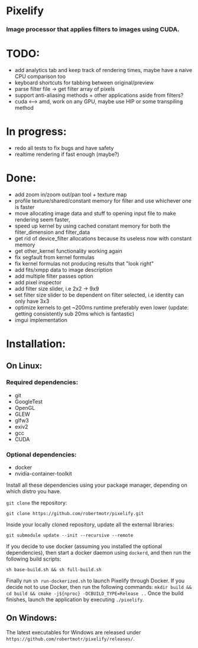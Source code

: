 # Pixelify
### Image processor that applies filters to images using CUDA. 

# TODO:
- add analytics tab and keep track of rendering times, maybe have a naive CPU comparison too
- keyboard shortcuts for tabbing between original/preview
- parse filter file -> get filter array of pixels 
- support anti-aliasing methods + other applications aside from filters?
- cuda <--> amd, work on any GPU, maybe use HIP or some transpiling method

# In progress:
- redo all tests to fix bugs and have safety
- realtime rendering if fast enough (maybe?)

# Done:
- add zoom in/zoom out/pan tool + texture map
- profile texture/shared/constant memory for filter and use whichever one is faster
- move allocating image data and stuff to opening input file to make rendering seem faster,
- speed up kernel by using cached constant memory for both the filter_dimension and filter_data
- get rid of device_filter allocations because its useless now with constant memory
- get other_kernel functionality working again
- fix segfault from kernel formulas
- fix kernel formulas not producing results that "look right"
- add fits/xmpp data to image description
- add multiple filter passes option
- add pixel inspector
- add filter size slider, i.e 2x2 -> 9x9
- set filter size slider to be dependent on filter selected, i.e identity can only have 3x3 
- optimize kernels to get ~200ms runtime preferably even lower (update: getting consistently sub 20ms which is fantastic)
- imgui implementation 


# Installation:
## On Linux:

### Required dependencies:
- git 
- GoogleTest
- OpenGL
- GLEW
- glfw3
- exiv2
- gcc
- CUDA

### Optional dependencies:
- docker
- nvidia-container-toolkit

Install all these dependencies using your package manager, depending on which distro you have.

`git clone` the repository:
```
git clone https://github.com/robertmotr/pixelify.git
```

Inside your locally cloned repository, update all the external libraries:
```
git submodule update --init --recursive --remote
```

If you decide to use docker (assuming you installed the optional dependencies), then start a docker daemon using `dockerd`, and then run the following build scripts:
```
sh base-build.sh && sh full-build.sh
```

Finally run `sh run-dockerized.sh` to launch Pixelify through Docker. If you decide not to use Docker, then run the following commands: 
`mkdir build && cd build && cmake -j${nproc} -DCBUILD_TYPE=Release ..`
Once the build finishes, launch the application by executing `./pixelify`.

## On Windows:
The latest executables for Windows are released under 
`https://github.com/robertmotr/pixelify/releases/`.